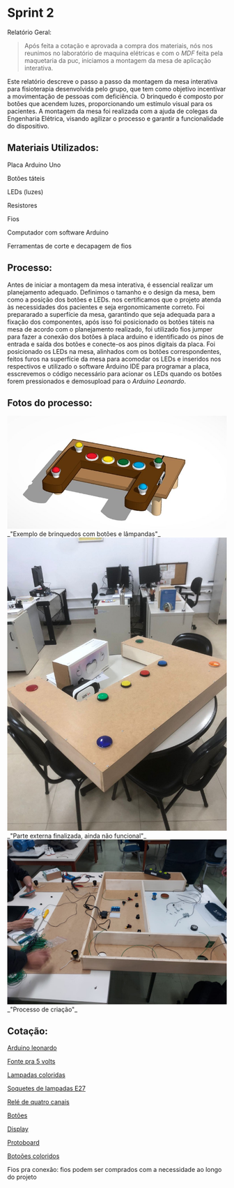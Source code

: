 # Sprint 2

Relatório Geral:

> Após feita a cotação e aprovada a compra dos materiais, nós nos reunimos no laboratório de maquina elétricas e com o _MDF_ feita pela maquetaria da puc, iniciamos a montagem da mesa de aplicação interativa.

Este relatório descreve o passo a passo da montagem da mesa interativa para fisioterapia desenvolvida pelo grupo, que tem como objetivo incentivar a movimentação de pessoas com deficiência. O brinquedo é composto por botões que acendem luzes, proporcionando um estímulo visual para os pacientes. A montagem da mesa foi realizada com a ajuda de colegas da Engenharia Elétrica, visando agilizar o processo e garantir a funcionalidade do dispositivo.

## Materiais Utilizados:

Placa Arduino Uno

Botões táteis

LEDs (luzes)

Resistores

Fios 

Computador com software Arduino

Ferramentas de corte e decapagem de fios

Processo:
--------------------------------------------------------------------------
Antes de iniciar a montagem da mesa interativa, é essencial realizar um planejamento adequado. Definimos o tamanho e o design da mesa, bem como a posição dos botões e LEDs. nos certificamos que o projeto atenda às necessidades dos pacientes e seja ergonomicamente correto. Foi prepararado a superfície da mesa, garantindo que seja adequada para a fixação dos componentes, após isso foi posicionado os botões táteis na mesa de acordo com o planejamento realizado, foi utilizado fios jumper para fazer a conexão dos botões à placa arduino e identificado os pinos de entrada e saída dos botões e conecte-os aos pinos digitais da placa.
   Foi posicionado os LEDs na mesa, alinhados com os botões correspondentes, feitos furos na superfície da mesa para acomodar os LEDs e inseridos nos respectivos e utilizado o software Arduino IDE para programar a placa, esscrevemos o código necessário para acionar os LEDs quando os botões forem pressionados e demosupload para o _Arduino Leonardo_.

   Fotos do processo:
   -----------------------------------------------
<img src="https://github.com/ICEI-PUC-Minas-PPC-CC/ppc-cc-2023-1-ment2-noite-aplicacao-interativa/blob/main/docs/img/projeto%20mentoring%202.jfif">
_"Exemplo de brinquedos com botões e lâmpandas"_
<img src="https://github.com/ICEI-PUC-Minas-PPC-CC/ppc-cc-2023-1-ment2-noite-aplicacao-interativa/blob/main/docs/img/projeto%20mentoring%202%203.jfif">
_"Parte externa finalizada, ainda não funcional"_
<img src="https://github.com/ICEI-PUC-Minas-PPC-CC/ppc-cc-2023-1-ment2-noite-aplicacao-interativa/blob/main/docs/img/projeto%20mentoring%202%202.jfif">
_"Processo de criação"_


## Cotação:

<a href="https://www.eletrogate.com/placa-leonardo-r3-cabo-usb-para-arduino?utm_source=Site&utm_medium=GoogleMerchant&utm_campaign=GoogleMerchant&gad=1&gclid=CjwKCAjw04yjBhApEiwAJcvNoVs387pTeqheh4vHgLCgEE69WwKLIdPf9hp105ulmKGsFpTr6BzHORoCqocQAvD_BwE" target="_blank">Arduino leonardo</a>

<a href="https://www.eletrogate.com/fonte-9v-1a-bivolt-para-arduino?utm_source=Site&utm_medium=GoogleMerchant&utm_campaign=GoogleMerchant" target="_blank">Fonte pra 5 volts</a>

<a href="https://produto.mercadolivre.com.br/MLB-1180293006-lampadas-led-par-20-8w-110v-220v-azul-cores-e27-ip65-_JM?matt_tool=63065976&matt_word=&matt_source=google&matt_campaign_id=14302215534&matt_ad_group_id=134553703628&matt_match_type=&matt_network=g&matt_device=c&matt_creative=539425478047&matt_keyword=&matt_ad_position=&matt_ad_type=pla&matt_merchant_id=126038294&matt_product_id=MLB1180293006&matt_product_partition_id=1799494239089&matt_target_id=aud-1966917494853:pla-1799494239089&gclid=Cj0KCQjw_r6hBhDdARIsAMIDhV88ZKy3d36AvnrMFdFb9YX_npZmQ2giZIcdIBCuO7Wf9mhY8guWjN0aArhMEALw_wcB" target="_blank">Lampadas coloridas</a>

<a href="https://produto.mercadolivre.com.br/MLB-1560789200-soquete-bocal-lmpada-e27-com-rabicho-kit-12-pcs-_JM?matt_tool=63065976&matt_word=&matt_source=google&matt_campaign_id=14302215534&matt_ad_group_id=134553703668&matt_match_type=&matt_network=g&matt_device=c&matt_creative=539425478050&matt_keyword=&matt_ad_position=&matt_ad_type=pla&matt_merchant_id=207779208&matt_product_id=MLB1560789200&matt_product_partition_id=2009993245912&matt_target_id=aud-1966852281496:pla-2009993245912&gclid=CjwKCAjw04yjBhApEiwAJcvNoZ7eT__6ibpYOzDDIcnp13k_6rr-fLEjifIX1b7YEW_3hdE-CX4X-RoCYN8QAvD_BwE" target="_blank">Soquetes de lampadas E27</a>

<a href="https://produto.mercadolivre.com.br/MLB-1829454697-modulo-rele-4-canais-5v-para-arduino-_JM?matt_tool=63064967&matt_word=&matt_source=google&matt_campaign_id=14303413826&matt_ad_group_id=133431076203&matt_match_type=&matt_network=g&matt_device=c&matt_creative=584156655540&matt_keyword=&matt_ad_position=&matt_ad_type=pla&matt_merchant_id=109820809&matt_product_id=MLB1829454697&matt_product_partition_id=310365260760&matt_target_id=aud-1966852281496:pla-310365260760&gclid=CjwKCAjw04yjBhApEiwAJcvNodEmGozEDxbV0Ap-4BFUNiPmsmuWWy0_6W5XzVicsUKBOyRm9qCFABoC6TEQAvD_BwE" target="_blank">Relé de quatro canais</a>

<a href="https://www.eletrogate.com/push-button-chave-tactil-6x6x6mm" target="_blank">Botões</a>

<a href="https://www.eletrogate.com/display-lcd-16x2-com-backlight-azul?utm_source=Site&utm_medium=GoogleMerchant&utm_campaign=GoogleMerchant&gad=1&gclid=CjwKCAjw04yjBhApEiwAJcvNoRMSX8aoXrUCYgagI7Gcv1INYV7HaNqOtoan9pF1ZpqxO4BmgRABZRoCnUYQAvD_BwE" target="_blank">Display</a>

<a href="https://www.eletrogate.com/protoboard-400-pontos" target="_blank">Protoboard</a>

<a href="https://produto.mercadolivre.com.br/MLB-2200625838-2pcs-100mm-grande-cupula-em-forma-de-5v12v-levou-boto-ilumi-_JM#position=8&search_layout=grid&type=item&tracking_id=11ccec75-ac5e-4d6a-a0c3-7d332ff3b2af" target="_blank">Botoões coloridos</a>

Fios pra conexão: fios podem ser comprados com a necessidade ao longo do projeto

